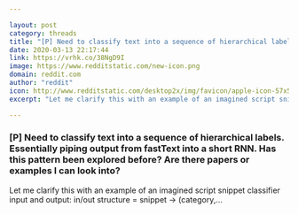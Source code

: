 ```yaml
---

layout: post
category: threads
title: "[P] Need to classify text into a sequence of hierarchical labels. Essentially piping output from fastText into a short RNN. Has this pattern been explored before? Are there papers or examples I can look into?"
date: 2020-03-13 22:17:44
link: https://vrhk.co/38NgD9I
image: https://www.redditstatic.com/new-icon.png
domain: reddit.com
author: "reddit"
icon: http://www.redditstatic.com/desktop2x/img/favicon/apple-icon-57x57.png
excerpt: "Let me clarify this with an example of an imagined script snippet classifier input and output: in/out structure = snippet -&gt; (category,..."

---
```


### [P] Need to classify text into a sequence of hierarchical labels. Essentially piping output from fastText into a short RNN. Has this pattern been explored before? Are there papers or examples I can look into?

Let me clarify this with an example of an imagined script snippet classifier input and output: in/out structure = snippet -&gt; (category,...